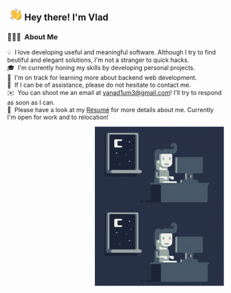 <img alt="Hand Wave" src="./assets/hand-wave.gif" width='40' align="left"/><h2>Hey there! I'm Vlad</h2>

### 👨🏻‍💻 &nbsp;About Me

💡 &nbsp;I love developing useful and meaningful software. Although I try to find beutiful and elegant solutions, I'm not a stranger to quick hacks.\
🎓 &nbsp;I'm currently honing my skills by developing personal projects.\
🌱 &nbsp;I'm on track for learning more about backend web development.\
💬 &nbsp;If I can be of assistance, please do not hesitate to contact me.\
✉️ &nbsp;You can shoot me an email at vanad1um3@gmail.com! I'll try to respond as soon as I can.\
📄 &nbsp;Please have a look at my [Résumé](https://docs.google.com/document/d/1JbAR5UPmLR3Nh-ipammcruoXq5tqVKPDU4-6mW_UiWA/edit?usp=sharing) for more details about me. Currently I'm open for work and to relocation!

<img alt="Night Coding1" src="https://raw.githubusercontent.com/AVS1508/AVS1508/master/assets/Night-Coding.gif" align="right"/>

<img alt="Night Coding2" src="./assets/night-coding.gif" align="right"/>

